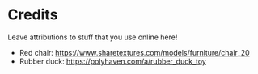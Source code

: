 # Credits
Leave attributions to stuff that you use online here!

- Red chair: https://www.sharetextures.com/models/furniture/chair_20
- Rubber duck: https://polyhaven.com/a/rubber_duck_toy